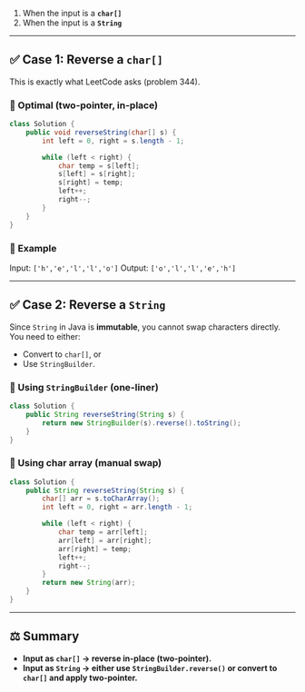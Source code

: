 1. When the input is a **`char[]`**
2. When the input is a **`String`**

---

## ✅ Case 1: Reverse a `char[]`

This is exactly what LeetCode asks (problem 344).

### 🔹 Optimal (two-pointer, in-place)

```java
class Solution {
    public void reverseString(char[] s) {
        int left = 0, right = s.length - 1;

        while (left < right) {
            char temp = s[left];
            s[left] = s[right];
            s[right] = temp;
            left++;
            right--;
        }
    }
}
```

### 🔎 Example

Input: `['h','e','l','l','o']`
Output: `['o','l','l','e','h']`

---

## ✅ Case 2: Reverse a `String`

Since `String` in Java is **immutable**, you cannot swap characters directly. You need to either:

* Convert to `char[]`, or
* Use `StringBuilder`.

### 🔹 Using `StringBuilder` (one-liner)

```java
class Solution {
    public String reverseString(String s) {
        return new StringBuilder(s).reverse().toString();
    }
}
```

### 🔹 Using char array (manual swap)

```java
class Solution {
    public String reverseString(String s) {
        char[] arr = s.toCharArray();
        int left = 0, right = arr.length - 1;

        while (left < right) {
            char temp = arr[left];
            arr[left] = arr[right];
            arr[right] = temp;
            left++;
            right--;
        }
        return new String(arr);
    }
}
```

---

## ⚖️ Summary

* **Input as `char[]` → reverse in-place (two-pointer).**
* **Input as `String` → either use `StringBuilder.reverse()` or convert to `char[]` and apply two-pointer.**

